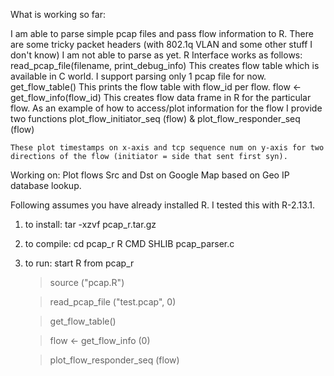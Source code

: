 What is working so far:

I am able to parse simple pcap files and pass flow information to R.
There are some tricky packet headers (with 802.1q VLAN and some other
    stuff I don't know) I am not able to parse as yet.
R Interface works as follows:
    read_pcap_file(filename, print_debug_info)
        This creates flow table which is available in C world.
        I support parsing only 1 pcap file for now.
    get_flow_table()
        This prints the flow table with flow_id per flow.
    flow <- get_flow_info(flow_id)
        This creates flow data frame in R for the particular flow.
    As an example of how to access/plot information for the flow I provide
    two functions
        plot_flow_initiator_seq (flow)
    &   plot_flow_responder_seq (flow)

    These plot timestamps on x-axis and tcp sequence num on y-axis for two
    directions of the flow (initiator = side that sent first syn).

Working on:
    Plot flows Src and Dst on Google Map based on Geo IP database lookup.


Following assumes you have already installed R. I tested this with R-2.13.1.

1. to install:
    tar -xzvf pcap_r.tar.gz

2. to compile:
    cd pcap_r
    R CMD SHLIB pcap_parser.c

3. to run:
    start R from pcap_r
    
    > source ("pcap.R")
    
    > read_pcap_file ("test.pcap", 0)
   
    > get_flow_table()
   
    > flow <- get_flow_info (0)
    
    > plot_flow_responder_seq (flow)
